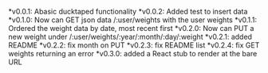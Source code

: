 *v0.0.1: Abasic ducktaped functionality
*v0.0.2: Added test to insert data
*v0.1.0: Now can GET json data /:user/weights with the user weights
*v0.1.1: Ordered the weight data by date, most recent first
*v0.2.0: Now can PUT a new weight under /:user/weights/:year/:month/:day/:weight
*v0.2.1: added README
*v0.2.2: fix month on PUT
*v0.2.3: fix README list
*v0.2.4: fix GET weights returning an error
*v0.3.0: added a React stub to render at the bare URL
